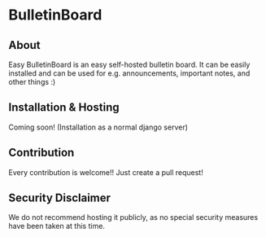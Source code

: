 # BulletinBoard

## About
Easy BulletinBoard is an easy self-hosted bulletin board. It can be easily installed and can be used for e.g. announcements, important notes, and other things :)

## Installation & Hosting
Coming soon! (Installation as a normal django server)

## Contribution
Every contribution is welcome!! Just create a pull request!

## Security Disclaimer
We do not recommend hosting it publicly, as no special security measures have been taken at this time.
